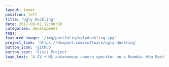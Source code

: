 ```yaml
---
layout: inner
position: left
title: 'Ugly Duckling'
date: 2017-09-01 12:00:00
categories: development
tags:
featured_image: '/img/portfolio/uglyduckling.jpg'
project_link: 'https://devpost.com/software/ugly-duckling'
button_icon: 'github'
button_text: 'Visit Project'
lead_text: 'A CV + ML autonomous camera operator on a Roomba. Won Best Use of Machine Learning at HackCMU 2017.'
---
```


